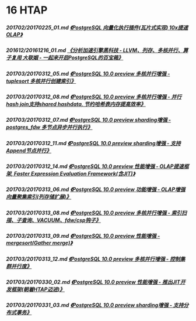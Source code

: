 # 16 HTAP
##### 201702/20170225_01.md   [《PostgreSQL 向量化执行插件(瓦片式实现) 10x提速OLAP》](../201702/20170225_01.md)  
##### 201612/20161216_01.md   [《分析加速引擎黑科技 - LLVM、列存、多核并行、算子复用 大联姻 - 一起来开启PostgreSQL的百宝箱》](../201612/20161216_01.md)  
##### 201703/20170312_05.md   [《PostgreSQL 10.0 preview 多核并行增强 - tuplesort 多核并行创建索引》](../201703/20170312_05.md)  
##### 201703/20170312_08.md   [《PostgreSQL 10.0 preview 多核并行增强 - 并行hash join支持shared hashdata, 节约哈希表内存提高效率》](../201703/20170312_08.md)  
##### 201703/20170312_07.md   [《PostgreSQL 10.0 preview sharding增强 - postgres_fdw 多节点异步并行执行》](../201703/20170312_07.md)  
##### 201703/20170312_11.md   [《PostgreSQL 10.0 preview sharding增强 - 支持Append节点并行》](../201703/20170312_11.md)  
##### 201703/20170312_14.md   [《PostgreSQL 10.0 preview 性能增强 - OLAP提速框架, Faster Expression Evaluation Framework(含JIT)》](../201703/20170312_14.md) 
##### 201703/20170313_06.md   [《PostgreSQL 10.0 preview 功能增强 - OLAP增强 向量聚集索引(列存储扩展)》](../201703/20170313_06.md)  
##### 201703/20170313_08.md   [《PostgreSQL 10.0 preview 多核并行增强 - 索引扫描、子查询、VACUUM、fdw/csp钩子》](../201703/20170313_08.md)  
##### 201703/20170313_09.md   [《PostgreSQL 10.0 preview 性能增强 - mergesort(Gather merge)》](../201703/20170313_09.md)  
##### 201703/20170313_12.md   [《PostgreSQL 10.0 preview 多核并行增强 - 控制集群并行度》](../201703/20170313_12.md)  
##### 201703/20170330_02.md   [《PostgreSQL 10.0 preview 性能增强 - 推出JIT开发框架(朝着HTAP迈进)》](../201703/20170330_02.md)  
##### 201703/20170331_03.md   [《PostgreSQL 10.0 preview sharding增强 - 支持分布式事务》](../201703/20170331_03.md)  
